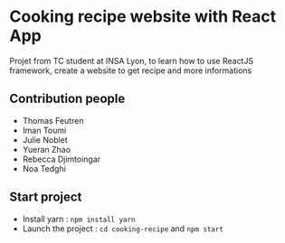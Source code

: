 # Cooking recipe website with React App

Projet from TC student at INSA Lyon, to learn how to use ReactJS framework, create a website to get recipe and more informations

## Contribution people
- Thomas Feutren
- Iman Toumi
- Julie Noblet
- Yueran Zhao
- Rebecca Djimtoingar
- Noa Tedghi

## Start project
- Install yarn : ```npm install yarn```
- Launch the project : ```cd cooking-recipe``` and ```npm start```

